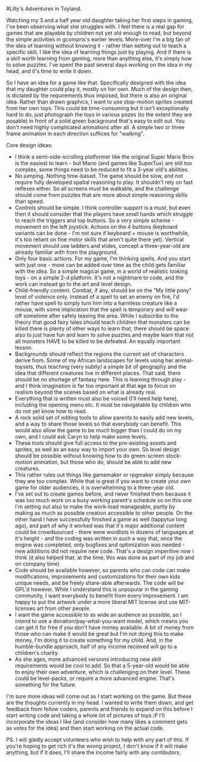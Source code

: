#Lilly's Adventures in Toyland.

Watching my 3 and a half year old daughter taking her first steps in gaming, I've been observing what she struggles with.
I feel there is a real gap for games that are playable by children not yet old enough to read, but beyond the simple activities
in gcompris's earlier levels.
More-over I'm a big fan of the idea of learning without knowing it - rather than setting out to teach a specific skill, I like
the idea of learning things just by playing. And if there is a skill worth learning from gaming, more than anything else, it's
simply how to solve puzzles. I've spent the past several days working on the idea in my head, and it's time to write it down.

So I have an idea for a game like that. Specifically designed with the idea that my daughter could play it, mostly on her own. 
Much of the design then, is dictated by the requirements thus imposed, but there is also an original idea. Rather than drawn graphics,
I want to use stop-motion sprites created from her own toys. This could be time-consuming but it isn't exceptionally hard to do, just photograph
the toys in various pozes (to the extent they are posable) in front of a solid green background that's easy to edit out. You don't need highly 
complicated animations after all. A simple two or three frame animation in each direction suffices for "walking". 

Core design ideas:
- I think a semi-side-scrolling platformer like the original Super Mario Bros is the easiest to learn - but Mario (and games like SuperTux) 
  are still too complex, some things need to be reduced to fit a 3-year old's abilities.
- No jumping. Nothing time-based. The game should be slow, and not require fully developed spatial reasoning to play. It shouldn't rely on
  fast reflexes either. So all screens must be walkable, and the challenge should come from puzzles that are more about simple reasoning
  skills than speed.
- Controls should be simple. I think controller support is a must, but even then it should consider that the players have small hands 
  which struggle to reach the triggers and top buttons. So a very simple scheme - movement on the left joystick. Actions on the 4 buttons 
  (keyboard variants can be done - I'm not sure if keyboard + mouse is worthwhile, it's too reliant on fine motor skills that aren't quite
  there yet). Vertical movement should use ladders and slides, concept a three-year-old are already familiar with from the playground.
- Only four basic actions. For my game, I'm thinking spells. And you start with just one - more can be added over time as the child gets
  familiar with the idea. So a simple magical game, in a world of realistic looking toys - on a simple 2-d platform. It's not a nightmare
  to code, and the work can instead go to the art and level design. 
- Child-friendly content. Combat, if any, should  be on the "My little pony" level of violence only. Instead of a spell to set an enemy on 
  fire, I'd rather have spell to simply turn him into a harmless creature like a mouse, with some implication that the spell is temporary and
  will wear off sometime after safely leaving the area. While I subscribe to the theory that good fairy tales should teach children that monsters
  can be killed there is plenty of other ways to learn that, there should be space also to just have fun and learn to solve puzzles and maybe
  learn that not all monsters HAVE to be killed to be defeated. An equally important lesson.
- Backgrounds should reflect the regions the current set of characters derive from. Some of my African landscapes for levels using her 
  animal-toysets, thus teaching (very subtly) a simple bit of geography and the idea that different creatures live in different places.
  That said, there should be no shortage of fantasy here. This is learning through play - and I think imagination is far too important
  at that age to focus on realism beyond the scenes based on what is already real.
- Everything that is written must also be voiced (I'll need help here), including the opening menu etc. It must be navigatable by
  children who do not yet know how to read.
- A rock solid set of editing tools to allow parents to easily add new levels, and a way to share those levels so that everybody can 
  benefit. This would also allow the game to be much bigger than I could do on my own, and I could ask Caryn to help make some levels.
- These tools should give full access to the pre-existing assets and sprites, as well as an easy way to import your own. So level 
  design should be possible without knowing how to do green-screen stock-motion animation, but those who do, should be able to add
  new creatures.
- This rather rules out things like gamemaker or rpgmaker simply because they are too complex. While that is great if you want to 
  create your own game for older audiences, it is overwhelming to a three-year old.
- I've set out to create games before, and never finished them because it was too much work on a busy working parent's schedule
  so on this one I'm setting out also to make the work-load manageable, partly by making as much as possible creation accessible
  to other people. On the other hand I have successfully finished a game as well (tappytux long ago), and part of why it worked
  was that it's major additional content could be crowdsourced - there were wordlists in dozens of languages at it's height -
  and the coding was written in such a way that, once the engine was completed, only bugfixes and optimization was needed - new
  additions did not require new code. That's a design imperitive now i think (it also helped that, at the time, this was done
  as part of my job and on company time)
- Code should be available however, so parents who can code can make modifications, improvements and customizations for their
  own kids unique needs, and be freely share-able afterwards. The code will be GPL'd however. While I understand this is 
  unpopular in the gaming community, I want everybody to benefit from every improvement. I am happy to put the artwork
  under a more liberal MIT license and use MIT-licenses art from other people.
- I want the game accessible to as wide an audience as possible, so I intend to use a donation/pay-what-you-want model, 
  which means   you can get it for free if you don't have money available. A bit of money from those who can make it would be 
  great   but I'm not doing this to make money, I'm doing it to create something for my child. And, in the humble-bundle
  approach, half of any income recieved will go to a children's charity.
- As she ages, more advanced versions introducing new skill requirements would be cool to add. So that a 5-year-old would
  be able to enjoy their own adventure, which is challenging on their level. These could be level-packs, or require a
  more advanced engine. That's something for the future. 

I'm sure more ideas will come out as I start working on the game. But these are the thoughts currently in my head. I 
wanted to write them down, and get feedback from fellow coders, parents and friends to expand on this before I start
writing code and taking a whole lot of pictures of toys :P I'll incorporate the ideas I like (and consider how many likes a
comment gets as votes for the idea) and then start working on the actual code.  

PS. I will gladly accept volunteers who wish to help with any part of this. If you're hoping to get rich it's the wrong
project, I don't know if it will make anything, but if it does, I'll share the income fairly with any contibutors.




